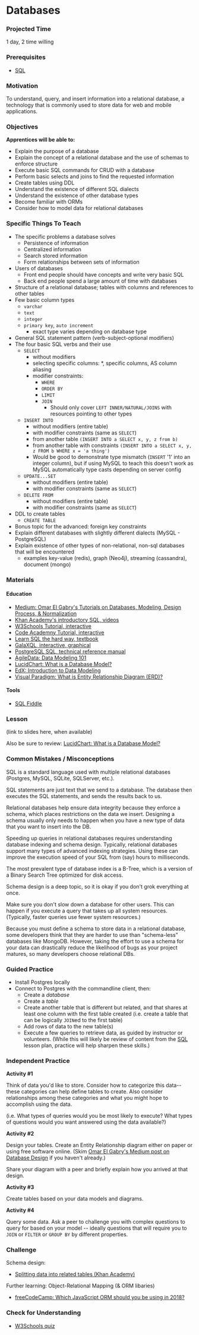 # Databases

### Projected Time

1 day, 2 time willing

### Prerequisites

- [SQL](https://github.com/Techtonica/curriculum/blob/master/SQL/sql.md)

### Motivation

To understand, query, and insert information into a relational database, a technology that is commonly used to store data for web and mobile applications.

### Objectives

**Apprentices will be able to:**
- Explain the purpose of a database
- Explain the concept of a relational database and the use of schemas to enforce structure
- Execute basic SQL commands for CRUD with a database
- Perform basic selects and joins to find the requested information
- Create tables using DDL
- Understand the existence of different SQL dialects
- Understand the existence of other database types
- Become familiar with ORMs
- Consider how to model data for relational databases

### Specific Things To Teach

- The specific problems a database solves
  - Persistence of information
  - Centralized information
  - Search stored information
  - Form relationships between sets of information
- Users of databases
  - Front end people should have concepts and write very basic SQL
  - Back end people spend a large amount of time with databases
- Structure of a relational database; tables with columns and references to other tables
- Few basic column types
  - `varchar`
  - `text`
  - `integer`
  - `primary key`, `auto increment`
    - exact type varies depending on database type
- General SQL statement pattern (verb-subject-optional modifiers)
- The four basic SQL verbs and their use
  - `SELECT`
    - without modifiers
    - selecting specific columns: \*, specific columns, AS column aliasing
    - modifier constraints:
      - `WHERE`
      - `ORDER BY`
      - `LIMIT`
      - `JOIN`
        - Should only cover `LEFT INNER/NATURAL/JOINS` with resources pointing to other types
  - `INSERT INTO`
    - without modifiers (entire table)
    - with modifier constraints (same as `SELECT`)
    - from another table `(INSERT INTO a SELECT x, y, z from b)`
    - from another table with constraints `(INSERT INTO a SELECT x, y, z FROM b WHERE x = 'a thing')`
    - Would be good to demonstrate type mismatch (`INSERT` '1' into an integer column), but if using MySQL
      to teach this doesn't work as MySQL automatically type casts depending on server config
  - `UPDATE...SET`
    - without modifiers (entire table)
    - with modifier constraints (same as `SELECT`)
  - `DELETE FROM`
    - without modifiers (entire table)
    - with modifier constraints (same as `SELECT`)
- DDL to create tables
  - `CREATE TABLE`
- Bonus topic for the advanced: foreign key constraints
- Explain different databases with slightly different dialects (MySQL - PostgreSQL)
- Explain existence of other types of non-relational, non-sql databases that will be encountered
  - examples key-value (redis), graph (Neo4j), streaming (cassandra), document (mongo)

### Materials

#### Education

- [Medium: Omar El Gabry's Tutorials on Databases, Modeling, Design Process, & Normalization](https://medium.com/omarelgabrys-blog/database-introduction-part-1-4844fada1fb0)
- [Khan Academy's introductory SQL, videos](https://www.khanacademy.org/computing/computer-programming/sql/sql-basics/v/welcome-to-sql)
- [W3Schools Tutorial, interactive](http://www.w3schools.com/sql/default.asp)
- [Code Academny Tutorial, interactive](https://www.codecademy.com/learn/learn-sql)
- [Learn SQL the hard way, textbook](https://learncodethehardway.org/sql/)
- [GalaXQL, interactive, graphical](http://sol.gfxile.net/galaxql.html)
- [PostgreSQL SQL, technical reference manual](https://www.postgresql.org/docs/current/static/sql.html)
- [AgileData: Data Modeling 101](http://www.agiledata.org/essays/dataModeling101.html)
- [LucidChart: What is a Database Model?](https://www.lucidchart.com/pages/database-diagram/database-models)
- [EdX: Introduction to Data Modeling](https://www.edx.org/course/introduction-to-data-modeling)
- [Visual Paradigm: What is Entity Relationship Diagram (ERD)?](https://www.visual-paradigm.com/guide/data-modeling/what-is-entity-relationship-diagram/)

#### Tools

- [SQL Fiddle](http://sqlfiddle.com)

### Lesson
(link to slides here, when available)

Also be sure to review: [LucidChart: What is a Database Model?](https://www.lucidchart.com/pages/database-diagram/database-models)

### Common Mistakes / Misconceptions

SQL is a standard language used with multiple relational databases (Postgres, MySQL, SQLite, SQLServer, etc.).

SQL statements are just text that we send to a database. The database then executes the SQL statements, and sends the results back to us.

Relational databases help ensure data integrity because they enforce a schema, which places restrictions on the data we insert. Designing a schema usually only needs to happen when you have a new type of data that you want to insert into the DB.

Speeding up queries in relational databases requires understanding database indexing and schema design. Typically, relational databases support many types of advanced indexing strategies. Using these  can improve the execution speed of your SQL from (say) hours to milliseconds.

The most prevalent type of database index is a B-Tree, which is a version of a Binary Search Tree optimized for disk access.

Schema design is a deep topic, so it is okay if you don't grok everything at once.

Make sure you don't slow down a database for other users. This can happen if you execute a query that takes up all system resources. (Typically, faster queries use fewer system resources.)

Because you must define a schema to store data in a relational database, some developers think that they are harder to use than "schema-less" databases like MongoDB. However, taking the effort to use a schema for your data can drastically reduce the likelihood of bugs as your project matures, so many developers choose relational DBs.

### Guided Practice
- Install Postgres locally
- Connect to Postgres with the commandline client, then:
  - Create a _database_
  - Create a _table_
  - Create another table that is different but related, and that shares at least one column with the first table created (i.e. create a table that can be logically `JOIN`ed to the first table)
  - Add rows of data to the new table(s)
  - Execute a few queries to retrieve data, as guided by instructor or volunteers. (While this will likely be review of content from the [SQL](https://github.com/Techtonica/curriculum/blob/master/SQL/sql.md) lesson plan, practice will help sharpen these skills.)

### Independent Practice
**Activity #1**

Think of data you'd like to store. Consider how to categorize this data-- these categories can help define tables to create. Also consider relationships among these categories and what you might hope to accomplish using the data.

(i.e. What types of queries would you be most likely to execute?  What types of questions would you want answered using the data available?)

**Activity #2**

Design your tables. Create an Entity Relationship diagram either on paper or using free software online. (Skim [Omar El Gabry's Medium post on Database Design](https://medium.com/omarelgabrys-blog/database-database-modeling-conceptual-design-part-4-645545a74a4b) if you haven't already.)

Share your diagram with a peer and briefly explain how you arrived at that design.

**Activity #3**

Create tables based on your data models and diagrams.

**Activity #4**

Query some data. Ask a peer to challenge you with complex questions to query for based on your model -- ideally questions that will require you to `JOIN` or `FILTER` or `GROUP BY` by different properties.

### Challenge

Schema design:
- [Splitting data into related tables (Khan Academy)](https://www.khanacademy.org/computing/computer-programming/sql/relational-queries-in-sql/a/splitting-data-into-related-tables)

Further learning: Object-Relational Mapping (& ORM libaries)
- [freeCodeCamp: Which JavaScript ORM should you be using in 2018?](https://medium.freecodecamp.org/a-comparison-of-the-top-orms-for-2018-19c4feeaa5f)

### Check for Understanding

- [W3Schools quiz](http://www.w3schools.com/sql/sql_quiz.asp)
